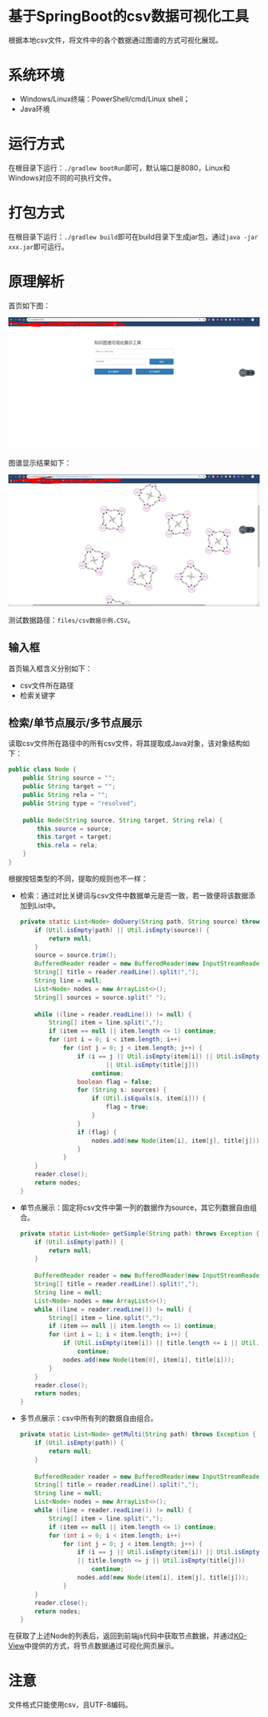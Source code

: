 # 基于SpringBoot的csv数据可视化工具

根据本地csv文件，将文件中的各个数据通过图谱的方式可视化展现。

# 系统环境

- Windows/Linux终端：PowerShell/cmd/Linux shell；
- Java环境

# 运行方式

在根目录下运行：`./gradlew bootRun`即可，默认端口是8080，Linux和Windows对应不同的可执行文件。

# 打包方式

在根目录下运行：`./gradlew build`即可在build目录下生成jar包，通过`java -jar xxx.jar`即可运行。

# 原理解析

首页如下图：

![首页](files/index.jpg)

图谱显示结果如下：

![Graph](files/graph.jpg)

测试数据路径：`files/csv数据示例.CSV`。

## 输入框

首页输入框含义分别如下：

- csv文件所在路径
- 检索关键字

## 检索/单节点展示/多节点展示

读取csv文件所在路径中的所有csv文件，将其提取成Java对象，该对象结构如下：

```Java
public class Node {
    public String source = "";
    public String target = "";
    public String rela = "";
    public String type = "resolved";

    public Node(String source, String target, String rela) {
        this.source = source;
        this.target = target;
        this.rela = rela;
    }
}
```

根据按钮类型的不同，提取的规则也不一样：

- 检索：通过对比关键词与csv文件中数据单元是否一致，若一致便将该数据添加到List中。

    ```Java
    private static List<Node> doQuery(String path, String source) throws Exception {
        if (Util.isEmpty(path) || Util.isEmpty(source)) {
            return null;
        }
        source = source.trim();
        BufferedReader reader = new BufferedReader(new InputStreamReader(new FileInputStream(path), "UTF-8"));
        String[] title = reader.readLine().split(",");
        String line = null;
        List<Node> nodes = new ArrayList<>();
        String[] sources = source.split(" ");
        
        while ((line = reader.readLine()) != null) {
            String[] item = line.split(",");
            if (item == null || item.length <= 1) continue;
            for (int i = 0; i < item.length; i++)
                for (int j = 0; j < item.length; j++) {
                    if (i == j || Util.isEmpty(item[i]) || Util.isEmpty(item[j]) || title.length <= j
                            || Util.isEmpty(title[j]))
                        continue;
                    boolean flag = false;
                    for (String s: sources) {
                        if (Util.isEquals(s, item[i])) {
                            flag = true;
                        }
                    }
                    if (flag) {
                        nodes.add(new Node(item[i], item[j], title[j]));
                    }
                }
        }
        reader.close();
        return nodes;
    }
    ```

- 单节点展示：固定将csv文件中第一列的数据作为source，其它列数据自由组合。

    ```Java
    private static List<Node> getSimple(String path) throws Exception {
        if (Util.isEmpty(path)) {
            return null;
        }

        BufferedReader reader = new BufferedReader(new InputStreamReader(new FileInputStream(path), "UTF-8"));
        String[] title = reader.readLine().split(",");
        String line = null;
        List<Node> nodes = new ArrayList<>();
        while ((line = reader.readLine()) != null) {
            String[] item = line.split(",");
            if (item == null || item.length <= 1) continue;
            for (int i = 1; i < item.length; i++) {
                if (Util.isEmpty(item[i]) || title.length <= i || Util.isEmpty(title[i]))
                    continue;
                nodes.add(new Node(item[0], item[i], title[i]));
            }
        }
        reader.close();
        return nodes;
    }
    ```

- 多节点展示：csv中所有列的数据自由组合。

    ```Java
    private static List<Node> getMulti(String path) throws Exception {
        if (Util.isEmpty(path)) {
            return null;
        }

        BufferedReader reader = new BufferedReader(new InputStreamReader(new FileInputStream(path), "UTF-8"));
        String[] title = reader.readLine().split(",");
        String line = null;
        List<Node> nodes = new ArrayList<>();
        while ((line = reader.readLine()) != null) {
            String[] item = line.split(",");
            if (item == null || item.length <= 1) continue;
            for (int i = 0; i < item.length; i++)
                for (int j = 0; j < item.length; j++) {
                    if (i == j || Util.isEmpty(item[i]) || Util.isEmpty(item[j]) 
                    || title.length <= j || Util.isEmpty(title[j]))
                        continue;
                    nodes.add(new Node(item[i], item[j], title[j]));
                }
        }
        reader.close();
        return nodes;
    }
    ```

在获取了上述Node的列表后，返回到前端js代码中获取节点数据，并通过[KG-View](https://github.com/ownthink/KG-View)中提供的方式，将节点数据通过可视化网页展示。

# 注意

文件格式只能使用csv，且UTF-8编码。
